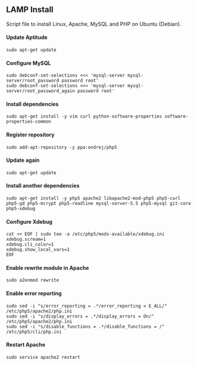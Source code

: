 ## LAMP Install

Script file to install Linux, Apache, MySQL and PHP on Ubuntu (Debian).

#### Update Aptitude

	sudo apt-get update

#### Configure MySQL

	sudo debconf-set-selections <<< 'mysql-server mysql-server/root_password password root'
	sudo debconf-set-selections <<< 'mysql-server mysql-server/root_password_again password root'

#### Install dependencies

	sudo apt-get install -y vim curl python-software-properties software-properties-common

#### Register repository

	sudo add-apt-repository -y ppa:ondrej/php5

#### Update again

	sudo apt-get update

#### Install another dependencies

	sudo apt-get install -y php5 apache2 libapache2-mod-php5 php5-curl php5-gd php5-mcrypt php5-readline mysql-server-5.5 php5-mysql git-core php5-xdebug

#### Configure Xdebug

	cat << EOF | sudo tee -a /etc/php5/mods-available/xdebug.ini
	xdebug.scream=1
	xdebug.cli_color=1
	xdebug.show_local_vars=1
	EOF

#### Enable rewrite module in Apache

	sudo a2enmod rewrite

#### Enable error reporting

	sudo sed -i "s/error_reporting = .*/error_reporting = E_ALL/" /etc/php5/apache2/php.ini
	sudo sed -i "s/display_errors = .*/display_errors = On/" /etc/php5/apache2/php.ini
	sudo sed -i "s/disable_functions = .*/disable_functions = /" /etc/php5/cli/php.ini

#### Restart Apache

	sudo service apache2 restart

